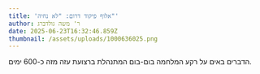 ```yaml
---
title: 'אלוף פיקוד דרום: "לא נחיה"'
author: ר' משה גולדברג
date: 2025-06-23T16:32:46.859Z
thumbnail: /assets/uploads/1000636025.png
---
```

הדברים באים על רקע המלחמה בום-בום המתנהלת ברצועת עזה מזה כ-600 ימים.